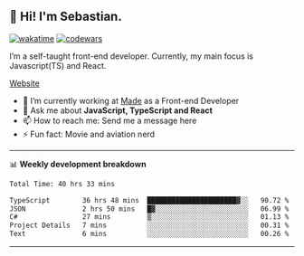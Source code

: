 ## 👋 Hi! I'm Sebastian.

[![wakatime](https://wakatime.com/badge/user/df0036c6-328a-4a39-be9b-e49417ed22a1.svg)](https://wakatime.com/@df0036c6-328a-4a39-be9b-e49417ed22a1)
[![codewars](https://www.codewars.com/users/sebavuye/badges/small)](https://www.codewars.com/users/sebavuye)

I’m a self-taught front-end developer. Currently, my main focus is Javascript(TS) and React.

[Website](https://sebastianvuye.be)

- 🔭 I’m currently working at [Made](https://made.be/) as a Front-end Developer
- 💬 Ask me about **JavaScript, TypeScript and React**
- 📫 How to reach me: Send me a message here
- ⚡ Fun fact: Movie and aviation nerd

-------

📊 **Weekly development breakdown**

<!--START_SECTION:waka-->

```txt
Total Time: 40 hrs 33 mins

TypeScript        36 hrs 48 mins  ██████████████████████▓░░   90.72 %
JSON              2 hrs 50 mins   █▓░░░░░░░░░░░░░░░░░░░░░░░   06.99 %
C#                27 mins         ▒░░░░░░░░░░░░░░░░░░░░░░░░   01.13 %
Project Details   7 mins          ░░░░░░░░░░░░░░░░░░░░░░░░░   00.31 %
Text              6 mins          ░░░░░░░░░░░░░░░░░░░░░░░░░   00.26 %
```

<!--END_SECTION:waka-->
-------
